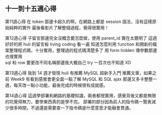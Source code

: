 ## 十一到十五週心得

第11週心得 
在 token 那邊卡超久的啊，在網路上都是 session 語法，沒有這樣原始純粹的實作
最後看影片了解整個過程，覺得很實用！  

第12週心得
子留言那邊完全沒概念要怎麼做，使用 parent_id 實在太聰明了 
這週好好的把 huli 的留言板 living coding 看一遍
知道怎麼利用 function 和開新的檔案整理程式碼，十分實用，整理過的程式碼清楚多了 
用 form hidden 傳參數那邊也很實用  
sql 和 row 要更改不同名稱那邊我大概自己 try 一百次也不知道 XD 


第13週心得 
我到 14 週才發現 huli 有推薦 MySQL 超新手入門 推薦文章，如果之前 Week9 有看到感覺會更全面一點了解 MySQL 和 SQL
ajax 那邊又多卡整整一週，每天改一點小功能，最後完成的時候很有成就感。

第14週心得 
這週學部署和網路的基礎知識，兩者都很實用，感覺背後又都是無限的坑覺得無力，要學東西真的是學不完。
部署的部分因為前人的指令碼一覽表減少很多時間，不過還是需要查一下指令碼是什麼意思才能融會貫通。


